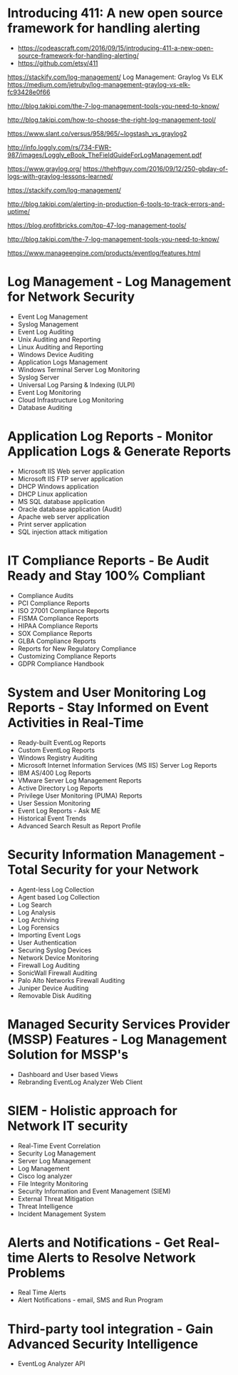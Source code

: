 

# Introducing 411: A new open source framework for handling alerting
* https://codeascraft.com/2016/09/15/introducing-411-a-new-open-source-framework-for-handling-alerting/
* https://github.com/etsy/411




https://stackify.com/log-management/
Log Management: Graylog Vs ELK
https://medium.com/jetruby/log-management-graylog-vs-elk-fc93428e0f66

http://blog.takipi.com/the-7-log-management-tools-you-need-to-know/

http://blog.takipi.com/how-to-choose-the-right-log-management-tool/

https://www.slant.co/versus/958/965/~logstash_vs_graylog2

http://info.loggly.com/rs/734-FWR-987/images/Loggly_eBook_TheFieldGuideForLogManagement.pdf


https://www.graylog.org/
https://thehftguy.com/2016/09/12/250-gbday-of-logs-with-graylog-lessons-learned/


  
https://stackify.com/log-management/


http://blog.takipi.com/alerting-in-production-6-tools-to-track-errors-and-uptime/

https://blog.profitbricks.com/top-47-log-management-tools/




http://blog.takipi.com/the-7-log-management-tools-you-need-to-know/
	

https://www.manageengine.com/products/eventlog/features.html
# Log Management - Log Management for Network Security
* Event Log Management
* Syslog Management
* Event Log Auditing
* Unix Auditing and Reporting
* Linux Auditing and Reporting
* Windows Device Auditing
* Application Logs Management
* Windows Terminal Server Log Monitoring
* Syslog Server
* Universal Log Parsing & Indexing (ULPI)
* Event Log Monitoring
* Cloud Infrastructure Log Monitoring
* Database Auditing

# Application Log Reports - Monitor Application Logs & Generate Reports
* Microsoft IIS Web server application
* Microsoft IIS FTP server application
* DHCP Windows application
* DHCP Linux application
* MS SQL database application
* Oracle database application (Audit)
* Apache web server application
* Print server application
* SQL injection attack mitigation

# IT Compliance Reports - Be Audit Ready and Stay 100% Compliant
* Compliance Audits
* PCI Compliance Reports
* ISO 27001 Compliance Reports
* FISMA Compliance Reports
* HIPAA Compliance Reports
* SOX Compliance Reports
* GLBA Compliance Reports
* Reports for New Regulatory Compliance
* Customizing Compliance Reports
* GDPR Compliance Handbook

# System and User Monitoring Log Reports - Stay Informed on Event Activities in Real-Time
* Ready-built EventLog Reports
* Custom EventLog Reports
* Windows Registry Auditing
* Microsoft Internet Information Services (MS IIS) Server Log Reports
* IBM AS/400 Log Reports
* VMware Server Log Management Reports
* Active Directory Log Reports
* Privilege User Monitoring (PUMA) Reports
* User Session Monitoring
* Event Log Reports - Ask ME
* Historical Event Trends
* Advanced Search Result as Report Profile

# Security Information Management - Total Security for your Network
* Agent-less Log Collection
* Agent based Log Collection
* Log Search
* Log Analysis
* Log Archiving
* Log Forensics
* Importing Event Logs
* User Authentication
* Securing Syslog Devices
* Network Device Monitoring
* Firewall Log Auditing
* SonicWall Firewall Auditing
* Palo Alto Networks Firewall Auditing
* Juniper Device Auditing
* Removable Disk Auditing

# Managed Security Services Provider (MSSP) Features - Log Management Solution for MSSP's
* Dashboard and User based Views
* Rebranding EventLog Analyzer Web Client

# SIEM - Holistic approach for Network IT security
* Real-Time Event Correlation
* Security Log Management
* Server Log Management
* Log Management
* Cisco log analyzer
* File Integrity Monitoring
* Security Information and Event Management (SIEM)
* External Threat Mitigation
* Threat Intelligence
* Incident Management System

# Alerts and Notifications - Get Real-time Alerts to Resolve Network Problems
* Real Time Alerts
* Alert Notifications - email, SMS and Run Program

# Third-party tool integration - Gain Advanced Security Intelligence
* EventLog Analyzer API

